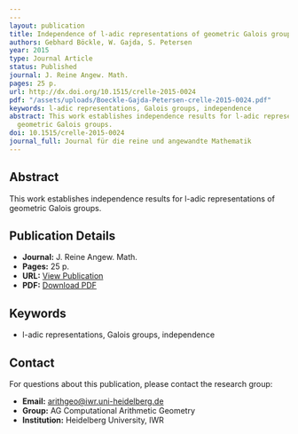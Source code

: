 ```yaml
---
---
layout: publication
title: Independence of l-adic representations of geometric Galois groups
authors: Gebhard Böckle, W. Gajda, S. Petersen
year: 2015
type: Journal Article
status: Published
journal: J. Reine Angew. Math.
pages: 25 p.
url: http://dx.doi.org/10.1515/crelle-2015-0024
pdf: "/assets/uploads/Boeckle-Gajda-Petersen-crelle-2015-0024.pdf"
keywords: l-adic representations, Galois groups, independence
abstract: This work establishes independence results for l-adic representations of
  geometric Galois groups.
doi: 10.1515/crelle-2015-0024
journal_full: Journal für die reine und angewandte Mathematik
---
```



## Abstract

This work establishes independence results for l-adic representations of geometric Galois groups.

## Publication Details

- **Journal:** J. Reine Angew. Math.
- **Pages:** 25 p.
- **URL:** [View Publication](http://dx.doi.org/10.1515/crelle-2015-0024)
- **PDF:** [Download PDF](/assets/uploads/Boeckle-Gajda-Petersen-crelle-2015-0024.pdf)

## Keywords

- l-adic representations, Galois groups, independence


## Contact

For questions about this publication, please contact the research group:
- **Email:** arithgeo@iwr.uni-heidelberg.de
- **Group:** AG Computational Arithmetic Geometry
- **Institution:** Heidelberg University, IWR